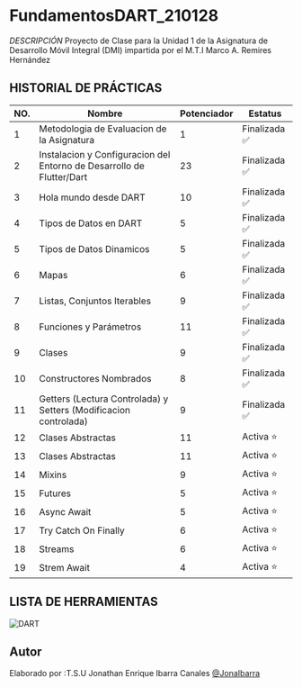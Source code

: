 # FundamentosDART_210128


*DESCRIPCIÓN*
Proyecto de Clase para la Unidad 1 de la Asignatura de Desarrollo Móvil Integral (DMI) impartida por el M.T.I Marco A. Remires Hernández

## HISTORIAL DE PRÁCTICAS

|NO. |Nombre| Potenciador| Estatus|
|--|--|--|--|
|1|Metodologia de Evaluacion de la Asignatura |1| Finalizada ✅|
|2|Instalacion y Configuracion del Entorno de Desarrollo de Flutter/Dart|23|Finalizada ✅|
|3|Hola mundo desde DART|10|Finalizada ✅|
|4|Tipos de Datos en DART|5|Finalizada ✅|
|5|Tipos de Datos Dinamicos|5|Finalizada ✅|
|6|Mapas|6|Finalizada ✅|
|7|Listas, Conjuntos Iterables|9|Finalizada ✅|
|8|Funciones y Parámetros|11|Finalizada ✅|
|9|Clases|9|Finalizada ✅|
|10|Constructores Nombrados|8|Finalizada ✅ |
|11|Getters (Lectura Controlada) y Setters (Modificacion controlada)|9| Finalizada ✅|
|12|Clases Abstractas|11| Activa ⭐|
|13|Clases Abstractas|11| Activa ⭐|
|14|Mixins|9| Activa ⭐|
|15|Futures|5| Activa ⭐|
|16|Async Await|5| Activa ⭐|
|17|Try Catch On Finally|6| Activa ⭐|
|18|Streams|6| Activa ⭐|
|19|Strem Await|4| Activa ⭐|

## LISTA DE HERRAMIENTAS
![DART](https://img.shields.io/badge/Dart-0175C2?style=for-the-badge&logo=dart&logoColor=white)


## Autor
Elaborado por :T.S.U Jonathan Enrique Ibarra Canales [@JonaIbarra]()
